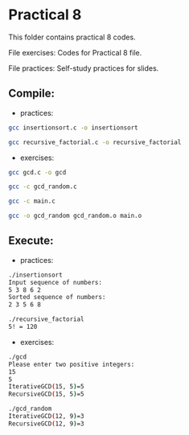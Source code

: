 # Practical 8

This folder contains practical 8 codes.

File exercises: Codes for Practical 8 file.

File practices: Self-study practices for slides.

## Compile:

* practices:

```bash
gcc insertionsort.c -o insertionsort 
```

```bash
gcc recursive_factorial.c -o recursive_factorial 
```

* exercises:

```bash
gcc gcd.c -o gcd
```

```bash
gcc -c gcd_random.c

gcc -c main.c

gcc -o gcd_random gcd_random.o main.o
```

## Execute:

* practices:

```bash
./insertionsort
Input sequence of numbers:
5 3 8 6 2 
Sorted sequence of numbers:
2 3 5 6 8 
```

```bash
./recursive_factorial
5! = 120
```

* exercises:

```bash
./gcd
Please enter two positive integers:
15
5
IterativeGCD(15, 5)=5
RecursiveGCD(15, 5)=5
```

```bash
./gcd_random
IterativeGCD(12, 9)=3
RecursiveGCD(12, 9)=3
```

